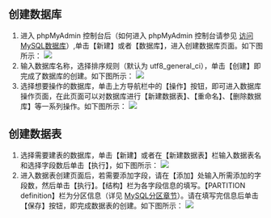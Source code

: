 ## 创建数据库
1. 进入 phpMyAdmin 控制台后（如何进入 phpMyAdmin 控制台请参见 <a href="http://tcecqpoc.fsphere.cn/document/product/236/3130#.E5.A4.96.E7.BD.91.E8.AE.BF.E9.97.AE" target="_blank">访问MySQL数据库</a>）,单击【新建】或者【数据库】，进入创建数据库页面。如下图所示：
![][image-1]
2. 输入数据库名称，选择排序规则（默认为 utf8_general_ci），单击【创建】即完成了数据库的创建。如下图所示：
![][image-2] 
3. 选择想要操作的数据库，单击上方导航栏中的【操作】按钮，即可进入数据库操作页面，在此页面可以对数据库进行【新建数据表】、【重命名】、【删除数据库】等一系列操作。如下图所示：
![][image-3]

## 创建数据表
1. 选择需要建表的数据库，单击【新建】或者在【新建数据表】栏输入数据表名和选择字段数后单击【执行】，如下图所示：
![][image-4]
2. 进入数据表创建页面后，若需要添加字段，请在【添加】处输入所需添加的字段数，然后单击【执行】。【结构】栏为各字段信息的填写。【PARTITION definition】栏为分区信息（详见 [MySQL分区章节][2]）。请在填写完信息后单击【保存】按钮，即完成数据表的创建。如下图所示：
![][image-5]

[1]:    http://tcecqpoc.fsphere.cn/document/product/236/3130#.E5.A4.96.E7.BD.91.E8.AE.BF.E9.97.AE
[2]:    https://dev.mysql.com/doc/refman/5.6/en/partitioning.html

[image-1]:  http://imgcache.tcecqpoc.fsphere.cn/image/mc.qcloudimg.com/static/img/d3861e2f034d0fb80e5c9f31d7cdf40f/step1.png
[image-2]:  http://imgcache.tcecqpoc.fsphere.cn/image/mc.qcloudimg.com/static/img/b4bb4bd4af2a249177568cfce2a96794/step2.png
[image-3]:  http://imgcache.tcecqpoc.fsphere.cn/image/mc.qcloudimg.com/static/img/06d40e8eebeb0559245c952aa44908b0/step3.png
[image-4]:  http://imgcache.tcecqpoc.fsphere.cn/image/mc.qcloudimg.com/static/img/453cbaf6185036e8a0687acb27c9edba/step11.png
[image-5]:  http://imgcache.tcecqpoc.fsphere.cn/image/mc.qcloudimg.com/static/img/af21217417b070500dafe476f3d8605d/step12.png
